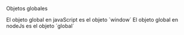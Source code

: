 
Objetos globales

El objeto global en javaScript es el objeto ´window´
El objeto global en nodeJs es el objeto ´global´